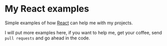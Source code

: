 # My React examples

Simple examples of how [React](http://facebook.github.io/react/) can help me with my projects.

I will put more examples here, if you want to help me, get your coffee, send ``pull requests`` and go ahead in the code.
